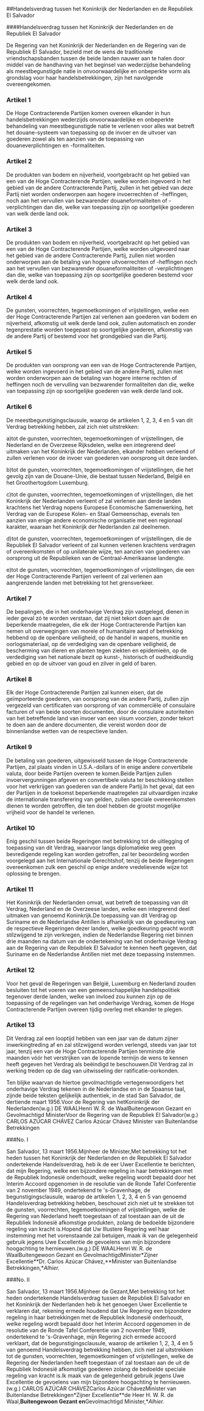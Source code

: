 <meta http-equiv='Content-Type' content='text/html; charset=utf-8' />

##Handelsverdrag tussen het Koninkrijk der Nederlanden en de Republiek El Salvador

####Handelsverdrag tussen het Koninkrijk der Nederlanden en de Republiek El Salvador

De Regering van het Koninkrijk der Nederlanden en de Regering van de Republiek El Salvador, bezield met de wens de traditionele vriendschapsbanden tussen de beide landen nauwer aan te halen door middel van de handhaving van het beginsel van wederzijdse behandeling als meestbegunstigde natie in onvoorwaardelijke en onbeperkte vorm als grondslag voor haar handelsbetrekkingen, zijn het navolgende overeengekomen.

### Artikel  1  

De Hoge Contracterende Partijen komen overeen elkander in hun handelsbetrekkingen wederzijds onvoorwaardelijke en onbeperkte behandeling van meestbegunstigde natie te verlenen voor alles wat betreft het douane-systeem van toepassing op de invoer en de uitvoer van goederen zowel als ten aanzien van de toepassing van douaneverplichtingen en -formaliteiten.

### Artikel  2  

De produkten van bodem en nijverheid, voortgebracht op het gebied van een van de Hoge Contracterende Partijen, welke worden ingevoerd in het gebied van de andere Contracterende Partij, zullen in het gebied van deze Partij niet worden onderworpen aan hogere invoerrechten of -heffingen, noch aan het vervullen van bezwarender douaneformaliteiten of -verplichtingen dan die, welke van toepassing zijn op soortgelijke goederen van welk derde land ook.

### Artikel  3  

De produkten van bodem en nijverheid, voortgebracht op het gebied van een van de Hoge Contracterende Partijen, welke worden uitgevoerd naar het gebied van de andere Contracterende Partij, zullen niet worden onderworpen aan de betaling van hogere uitvoerrechten of -heffingen noch aan het vervullen van bezwarender douaneformaliteiten of -verplichtingen dan die, welke van toepassing zijn op soortgelijke goederen bestemd voor welk derde land ook.

### Artikel  4  

De gunsten, voorrechten, tegemoetkomingen of vrijstellingen, welke een der Hoge Contracterende Partijen zal verlenen aan goederen van bodem en nijverheid, afkomstig uit welk derde land ook, zullen automatisch en zonder tegenprestatie worden toegepast op soortgelijke goederen, afkomstig van de andere Partij of bestemd voor het grondgebied van die Partij.

### Artikel  5  

De produkten van oorsprong van een van de Hoge Contracterende Partijen, welke worden ingevoerd in het gebied van de andere Partij, zullen niet worden onderworpen aan de betaling van hogere interne rechten of heffingen noch de vervulling van bezwarender formaliteiten dan die, welke van toepassing zijn op soortgelijke goederen van welk derde land ook.

### Artikel  6  

De meestbegunstigingsclausule, waarop de artikelen 1, 2, 3, 4 en 5 van dit Verdrag betrekking hebben, zal zich niet uitstrekken:

a)tot de gunsten, voorrechten, tegemoetkomingen of vrijstellingen, die Nederland en de Overzeese Rijksdelen, welke een integrerend deel uitmaken van het Koninkrijk der Nederlanden, elkander hebben verleend of zullen verlenen voor de invoer van goederen van oorsprong uit deze landen.

b)tot de gunsten, voorrechten, tegemoetkomingen of vrijstellingen, die het gevolg zijn van de Douane-Unie, die bestaat tussen Nederland, België en het Groothertogdom Luxemburg.

c)tot de gunsten, voorrechten, tegemoetkomingen of vrijstellingen, die het Koninkrijk der Nederlanden verleent of zal verlenen aan derde landen krachtens het Verdrag nopens Europese Economische Samenwerking, het Verdrag van de Europese Kolen- en Staal Gemeenschap, evenals ten aanzien van enige andere economische organisatie met een regionaal karakter, waaraan het Koninkrijk der Nederlanden zal deelnemen.

d)tot de gunsten, voorrechten, tegemoetkomingen of vrijstellingen, die de Republiek El Salvador verleent of zal kunnen verlenen krachtens verdragen of overeenkomsten of op unilaterale wijze, ten aanzien van goederen van oorsprong uit de Republieken van de Centraal-Amerikaanse landengte.

e)tot de gunsten, voorrechten, tegemoetkomingen of vrijstellingen, die een der Hoge Contracterende Partijen verleent of zal verlenen aan aangrenzende landen met betrekking tot het grensverkeer.

### Artikel  7  

De bepalingen, die in het onderhavige Verdrag zijn vastgelegd, dienen in ieder geval zó te worden verstaan, dat zij niet tekort doen aan de beperkende maatregelen, die elk der Hoge Contracterende Partijen kan nemen uit overwegingen van morele of humanitaire aard of betrekking hebbend op de openbare veiligheid, op de handel in wapens, munitie en oorlogsmateriaal, op de verdediging van de openbare veiligheid, de bescherming van dieren en planten tegen ziekten en epidemieën, op de verdediging van het nationale bezit op kunst-, historisch of oudheidkundig gebied en op de uitvoer van goud en zilver in geld of baren.

### Artikel  8  

Elk der Hoge Contracterende Partijen zal kunnen eisen, dat de geïmporteerde goederen, van oorsprong van de andere Partij, zullen zijn vergezeld van certificaten van oorsprong of van commerciële of consulaire facturen of van beide soorten documenten, door de consulaire autoriteiten van het betreffende land van invoer van een visum voorzien, zonder tekort te doen aan de andere documenten, die vereist worden door de binnenlandse wetten van de respectieve landen.

### Artikel  9  

De betaling van goederen, uitgewisseld tussen de Hoge Contracterende Partijen, zal plaats vinden in U.S.A.-dollars of in enige andere convertibele valuta, door beide Partijen overeen te komen.Beide Partijen zullen invoervergunningen afgeven en convertibele valuta ter beschikking stellen voor het verkrijgen van goederen van de andere Partij.In het geval, dat een der Partijen in de toekomst beperkende maatregelen zal uitvaardigen inzake de internationale transferering van gelden, zullen speciale overeenkomsten dienen te worden getroffen, die ten doel hebben de grootst mogelijke vrijheid voor de handel te verlenen.

### Artikel  10  

Enig geschil tussen beide Regeringen met betrekking tot de uitlegging of toepassing van dit Verdrag, waarvoor langs diplomatieke weg geen bevredigende regeling kan worden getroffen, zal ter beoordeling worden voorgelegd aan het Internationale Gerechtshof, tenzij de beide Regeringen overeenkomen zulk een geschil op enige andere vredelievende wijze tot oplossing te brengen.

### Artikel  11  

Het Koninkrijk der Nederlanden omvat, wat betreft de toepassing van dit Verdrag, Nederland en de Overzeese landen, welke een integrerend deel uitmaken van genoemd Koninkrijk.De toepassing van dit Verdrag op Suriname en de Nederlandse Antillen is afhankelijk van de goedkeuring van de respectieve Regeringen dezer landen, welke goedkeuring geacht wordt stilzwijgend te zijn verkregen, indien de Nederlandse Regering niet binnen drie maanden na datum van de ondertekening van het onderhavige Verdrag aan de Regering van de Republiek El Salvador te kennen heeft gegeven, dat Suriname en de Nederlandse Antillen niet met deze toepassing instemmen.

### Artikel  12  

Voor het geval de Regeringen van België, Luxemburg en Nederland zouden besluiten tot het voeren van een gemeenschappelijke handelspolitiek tegenover derde landen, welke van invloed zou kunnen zijn op de toepassing of de regelingen van het onderhavige Verdrag, komen de Hoge Contracterende Partijen overeen tijdig overleg met elkander te plegen.

### Artikel  13  

Dit Verdrag zal een looptijd hebben van een jaar van de datum zijner inwerkingtreding af en zal stilzwijgend worden verlengd, steeds van jaar tot jaar, tenzij een van de Hoge Contracterende Partijen tenminste drie maanden vóór het verstrijken van de lopende termijn de wens te kennen heeft gegeven het Verdrag als beëindigd te beschouwen.Dit Verdrag zal in werking treden op de dag van uitwisseling der ratificatie-oorkonden.

Ten blijke waarvan de hiertoe gevolmachtigde vertegenwoordigers het onderhavige Verdrag tekenen in de Nederlandse en in de Spaanse taal, zijnde beide teksten gelijkelijk authentiek, in de stad San Salvador, de dertiende maart 1956.Voor de Regering van hetKoninkrijk der Nederlanden(w.g.) DE WAALHenri W. R. de WaalBuitengewoon Gezant en Gevolmachtigd MinisterVoor de Regering van de Republiek El Salvador(w.g.) CARLOS AZÚCAR CHÁVEZ Carlos Azúcar Chávez Minister van Buitenlandse Betrekkingen

###No.  I 

San Salvador, 13 maart 1956.Mijnheer de Minister,Met betrekking tot het heden tussen het Koninkrijk der Nederlanden en de Republiek El Salvador ondertekende Handelsverdrag, heb ik de eer Uwer Excellentie te berichten, dat mijn Regering, welke een bijzondere regeling in haar betrekkingen met de Republiek Indonesië onderhoudt, welke regeling wordt bepaald door het Interim Accoord opgenomen in de resolutie van de Ronde Tafel Conferentie van 2 november 1949, ondertekend te 's-Gravenhage, de begunstigingsclausule, waarop de artikelen 1, 2, 3, 4 en 5 van genoemd Handelsverdrag betrekking hebben, beschouwt zich niet uit te strekken tot de gunsten, voorrechten, tegemoetkomingen of vrijstellingen, welke de Regering van Nederland heeft toegestaan of zal toestaan aan de uit de Republiek Indonesië afkomstige produkten, zolang de bedoelde bijzondere regeling van kracht is.Hopend dat Uw Illustere Regering wel haar instemming met het vorenstaande zal betuigen, maak ik van de gelegenheid gebruik jegens Uwe Excellentie de gevoelens van mijn bijzondere hoogachting te hernieuwen.(w.g.) DE WAALHenri W. R. de WaalBuitengewoon Gezant en GevolmachtigdMinister*Zijner Excellentie**Dr. Carlos Azúcar Chávez,**Minister van Buitenlandse Betrekkingen,**Alhier.*

###No.  II 

San Salvador, 13 maart 1956.Mijnheer de Gezant,Met betrekking tot het heden ondertekende Handelsverdrag tussen de Republiek El Salvador en het Koninkrijk der Nederlanden heb ik het genoegen Uwer Excellentie te verklaren dat, rekening ermede houdend dat Uw Regering een bijzondere regeling in haar betrekkingen met de Republiek Indonesië onderhoudt, welke regeling wordt bepaald door het Interim Accoord opgenomen in de resolutie van de Ronde Tafel Conferentie van 2 november 1949, ondertekend te 's-Gravenhage, mijn Regering zich ermede accoord verklaart, dat de begunstigingsclausule, waarop de artikelen 1, 2, 3, 4 en 5 van genoemd Handelsverdrag betrekking hebben, zich niet zal uitstrekken tot de gunsten, voorrechten, tegemoetkomingen of vrijstellingen, welke de Regering der Nederlanden heeft toegestaan of zal toestaan aan de uit de Republiek Indonesië afkomstige goederen zolang de bedoelde speciale regeling van kracht is.Ik maak van de gelegenheid gebruik jegens Uwe Excellentie de gevoelens van mijn bijzondere hoogachting te hernieuwen.(w.g.) CARLOS AZÚCAR CHÁVEZCarlos Azúcar ChávezMinister van Buitenlandse Betrekkingen*Zijner Excellentie**de Heer H. W. R. de Waal,**Buitengewoon Gezant en**Gevolmachtigd Minister,**Alhier.* 

